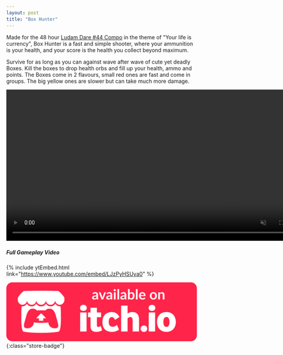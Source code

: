 ```yaml
---
layout: post
title: "Box Hunter"
---
```


Made for the 48 hour [Ludam Dare #44 Compo](https://ldjam.com/events/ludum-dare/44/box-hunter) in the theme of "Your life is currency", Box Hunter is a fast and simple shooter, where your ammunition is your health, and your score is the health you collect beyond maximum. 

Survive for as long as you can against wave after wave of cute yet deadly Boxes. Kill the boxes to drop health orbs and fill up your health, ammo and points. The Boxes come in 2 flavours, small red ones are fast and come in groups. The big yellow ones are slower but can take much more damage. 

<video autoplay muted loop class="post-video" width="800">
    <source src="/assets/media/boxHunter_gameplay.mp4" type="video/mp4">
</video>


##### Full Gameplay Video
{% include ytEmbed.html link="https://www.youtube.com/embed/LJzPyHSUya0" %}

[![itch.io Store Link](/assets/media/itch-store-badge.svg)](https://xsoodx.itch.io/box-hunter){:class="store-badge"}